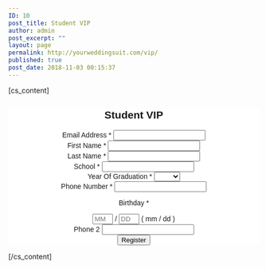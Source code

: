 ```yaml
---
ID: 10
post_title: Student VIP
author: admin
post_excerpt: ""
layout: page
permalink: http://yourweddingsuit.com/vip/
published: true
post_date: 2018-11-03 00:15:37
---
```

[cs_content]<!-- Begin MailChimp Signup Form -->
<p style="text-align: center;"><style type="text/css">
	#mc_embed_signup{background:#fff; clear:left; font:14px Helvetica,Arial,sans-serif; }<br />/* Add your own MailChimp form style overrides in your site stylesheet or in this style block.<br />   We recommend moving this block and the preceding CSS link to the HEAD of your HTML file. */<br /></style></p>

<div id="mc_embed_signup" style="text-align: center;"><form id="mc-embedded-subscribe-form" class="validate" action="https://tuxedosbymerian.us3.list-manage.com/subscribe/post?u=1d40e7bfb3b63a0f89dba07fd&amp;id=5772bfbe6f" method="post" name="mc-embedded-subscribe-form" novalidate="" target="_blank">
<div id="mc_embed_signup_scroll">
<h2>Student VIP</h2>
<div class="mc-field-group"><label for="mce-EMAIL">Email Address <span class="asterisk">*</span>
</label>
<input id="mce-EMAIL" class="required email" name="EMAIL" type="email" value="" /></div>
<div class="mc-field-group size1of2"><label for="mce-FNAME">First Name <span class="asterisk">*</span>
</label>
<input id="mce-FNAME" class="required" name="FNAME" type="text" value="" /></div>
<div class="mc-field-group size1of2"><label for="mce-LNAME">Last Name <span class="asterisk">*</span>
</label>
<input id="mce-LNAME" class="required" name="LNAME" type="text" value="" /></div>
<div class="mc-field-group size1of2"><label for="mce-SCHOOL">School <span class="asterisk">*</span>
</label>
<input id="mce-SCHOOL" class="required" name="SCHOOL" type="text" value="" /></div>
<div class="mc-field-group size1of2"><label for="mce-YRGRD">Year Of Graduation <span class="asterisk">*</span>
</label>
<select id="mce-YRGRD" class="required" name="YRGRD">
<option value=""></option>
<option value="2014">2014</option>
<option value="2015">2015</option>
<option value="2016">2016</option>
<option value="2017">2017</option>
<option value="2018">2018</option>
<option value="2019">2019</option>
<option value="2020">2020</option>
<option value="2021">2021</option>
<option value="2022">2022</option>
</select></div>
<div class="mc-field-group size1of2"><label for="mce-PHONE">Phone Number <span class="asterisk">*</span>
</label>
<input id="mce-PHONE" class="required" name="PHONE" type="text" value="" /></div>
<div class="mc-field-group size1of2">

<label for="mce-MMERGE4-month">Birthday <span class="asterisk">*</span>
</label>
<div class="datefield"><span class="subfield monthfield"><input id="mce-MMERGE4-month" class="birthday required" maxlength="2" name="MMERGE4[month]" pattern="[0-9]*" size="2" type="text" value="" placeholder="MM" /></span> / <span class="subfield dayfield"><input id="mce-MMERGE4-day" class="birthday required" maxlength="2" name="MMERGE4[day]" pattern="[0-9]*" size="2" type="text" value="" placeholder="DD" /></span>
<span class="small-meta nowrap">( mm / dd )</span></div>
<div></div>
</div>
<div class="mc-field-group size1of2"><label for="mce-MMERGE8">Phone 2 </label>
<input id="mce-MMERGE8" class="" name="MMERGE8" type="text" value="" /></div>
<div id="mce-responses" class="clear">
<div id="mce-error-response" class="response" style="display: none;"></div>
<div id="mce-success-response" class="response" style="display: none;"></div>
</div>
<!-- real people should not fill this in and expect good things - do not remove this or risk form bot signups-->
<div class="mceItemVisualAid mceItemLayer" style="position: absolute; left: -5000px;" aria-hidden="true"><input tabindex="-1" name="b_1d40e7bfb3b63a0f89dba07fd_5772bfbe6f" type="text" value="" /></div>
<div class="clear"><input id="mc-embedded-subscribe" class="button" name="subscribe" type="submit" value="Register" /></div>
</div>
</form></div>
<p style="text-align: center;"><script type='text/javascript' src='//s3.amazonaws.com/downloads.mailchimp.com/js/mc-validate.js'></script><script type='text/javascript'>(function($) {window.fnames = new Array(); window.ftypes = new Array();fnames[0]='EMAIL';ftypes[0]='email';fnames[1]='FNAME';ftypes[1]='text';fnames[2]='LNAME';ftypes[2]='text';fnames[3]='SCHOOL';ftypes[3]='text';fnames[5]='YRGRD';ftypes[5]='dropdown';fnames[7]='MMERGE7';ftypes[7]='text';fnames[6]='PHONE';ftypes[6]='phone';fnames[4]='MMERGE4';ftypes[4]='birthday';fnames[8]='MMERGE8';ftypes[8]='phone';fnames[9]='MMERGE9';ftypes[9]='text';fnames[10]='MMERGE10';ftypes[10]='text';fnames[11]='MMERGE11';ftypes[11]='text';fnames[12]='MMERGE12';ftypes[12]='text';}(jQuery));var $mcj = jQuery.noConflict(true);</script>
<!--End mc_embed_signup--></p>[/cs_content]